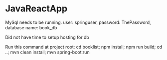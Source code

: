 # JavaReactApp

MySql needs to be running. user: springuser, password: ThePassword, database name: book_db

Did not have time to setup hosting for db


 



Run this command at project root: 
cd booklist; npm install; npm run build; cd ..; mvn clean install; mvn spring-boot:run
